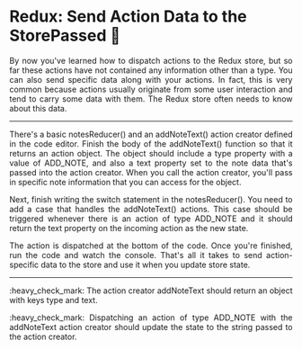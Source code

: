 # Redux: Send Action Data to the StorePassed :koala:
<p align="justify">
By now you've learned how to dispatch actions to the Redux store, but so far these actions have not contained any information other than a type. You can also send specific data along with your actions. In fact, this is very common because actions usually originate from some user interaction and tend to carry some data with them. The Redux store often needs to know about this data.
</P>

---


<p align="justify">
There's a basic notesReducer() and an addNoteText() action creator defined in the code editor. Finish the body of the addNoteText() function so that it returns an action object. The object should include a type property with a value of ADD_NOTE, and also a text property set to the note data that's passed into the action creator. When you call the action creator, you'll pass in specific note information that you can access for the object.
</P>
<p align="justify">
Next, finish writing the switch statement in the notesReducer(). You need to add a case that handles the addNoteText() actions. This case should be triggered whenever there is an action of type ADD_NOTE and it should return the text property on the incoming action as the new state.
</P>
<p align="justify">
The action is dispatched at the bottom of the code. Once you're finished, run the code and watch the console. That's all it takes to send action-specific data to the store and use it when you update store state.
</P>

---

<p align="justify">
:heavy_check_mark: 
The action creator addNoteText should return an object with keys type and text.
</p>
<p align="justify">
:heavy_check_mark: 
Dispatching an action of type ADD_NOTE with the addNoteText action creator should update the state to the string passed to the action creator.
</p>
